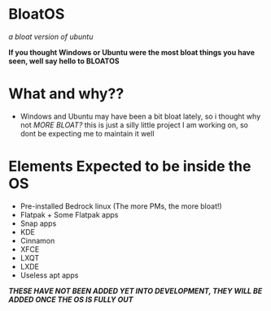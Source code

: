 # BloatOS
*a bloat version of ubuntu*


__If you thought Windows or Ubuntu were the most bloat things you have seen, well say hello to **BLOATOS**__
# What and why??
- Windows and Ubuntu may have been a bit bloat lately, so i thought why not *MORE BLOAT?* this is just a silly little project I am working on, so dont be expecting me to maintain it well
# Elements Expected to be inside the OS
- Pre-installed Bedrock linux (The more PMs, the more bloat!)
- Flatpak + Some Flatpak apps
- Snap apps
- KDE
- Cinnamon
- XFCE
- LXQT
- LXDE
- Useless apt apps


__*THESE HAVE NOT BEEN ADDED YET INTO DEVELOPMENT, THEY WILL BE ADDED ONCE THE OS IS FULLY OUT*__
